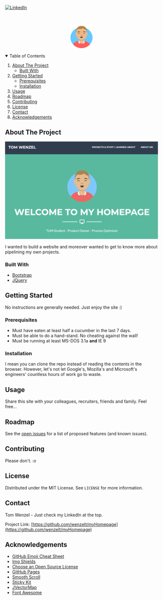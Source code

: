 [![LinkedIn][linkedin-shield]][linkedin-url]



<!-- PROJECT LOGO -->
<br />
<p align="center">
  <a href="https://twenzel.online">
    <img src="assets/avataaars.svg" alt="Logo" width="80" height="80">
  </a>
</p>



<!-- TABLE OF CONTENTS -->
<details open="open">
  <summary>Table of Contents</summary>
  <ol>
    <li>
      <a href="#about-the-project">About The Project</a>
      <ul>
        <li><a href="#built-with">Built With</a></li>
      </ul>
    </li>
    <li>
      <a href="#getting-started">Getting Started</a>
      <ul>
        <li><a href="#prerequisites">Prerequisites</a></li>
        <li><a href="#installation">Installation</a></li>
      </ul>
    </li>
    <li><a href="#usage">Usage</a></li>
    <li><a href="#roadmap">Roadmap</a></li>
    <li><a href="#contributing">Contributing</a></li>
    <li><a href="#license">License</a></li>
    <li><a href="#contact">Contact</a></li>
    <li><a href="#acknowledgements">Acknowledgements</a></li>
  </ol>
</details>



<!-- ABOUT THE PROJECT -->

## About The Project

[![Product Name Screen Shot][product-screenshot]](https://twenzel.online)

I wanted to build a website and moreover wanted to get to know more about pipelining my own projects.

### Built With

* [Bootstrap](https://getbootstrap.com)
* [JQuery](https://jquery.com)

<!-- GETTING STARTED -->

## Getting Started

No instructions are generally needed. Just enjoy the site :)

### Prerequisites

* Must have eaten at least half a cucumber in the last 7 days.
* Must be able to do a hand-stand. No cheating against the wall!
* Must be running at least MS-DOS 3.1a **and** IE 9

### Installation

I mean you can clone the repo instead of reading the contents in the browser. However, let's not let Google's, Mozilla's
and Microsoft's engineers' countless hours of work go to waste.



<!-- USAGE EXAMPLES -->

## Usage

Share this site with your colleagues, recruiters, friends and family. Feel free...



<!-- ROADMAP -->

## Roadmap

See the [open issues](https://github.com/wenzelt/myHomepage/issues) for a list of proposed features (and known issues).



<!-- CONTRIBUTING -->

## Contributing

Please don't. :o



<!-- LICENSE -->

## License

Distributed under the MIT License. See `LICENSE` for more information.



<!-- CONTACT -->

## Contact

Tom Wenzel - Just check my LinkedIn at the top.

Project Link: [https://github.com/wenzelt/myHomepage](https://github.com/wenzelt/myHomepage)



<!-- ACKNOWLEDGEMENTS -->

## Acknowledgements

* [GitHub Emoji Cheat Sheet](https://www.webpagefx.com/tools/emoji-cheat-sheet)
* [Img Shields](https://shields.io)
* [Choose an Open Source License](https://choosealicense.com)
* [GitHub Pages](https://pages.github.com)
* [Smooth Scroll](https://github.com/cferdinandi/smooth-scroll)
* [Sticky Kit](http://leafo.net/sticky-kit)
* [JVectorMap](http://jvectormap.com)
* [Font Awesome](https://fontawesome.com)

<!-- MARKDOWN LINKS & IMAGES -->
<!-- https://www.markdownguide.org/basic-syntax/#reference-style-links -->

[contributors-shield]: https://img.shields.io/github/contributors/othneildrew/Best-README-Template.svg?style=for-the-badge

[contributors-url]: https://github.com/othneildrew/Best-README-Template/graphs/contributors

[forks-shield]: https://img.shields.io/github/forks/othneildrew/Best-README-Template.svg?style=for-the-badge

[forks-url]: https://github.com/othneildrew/Best-README-Template/network/members

[stars-shield]: https://img.shields.io/github/stars/othneildrew/Best-README-Template.svg?style=for-the-badge

[stars-url]: https://github.com/othneildrew/Best-README-Template/stargazers

[issues-shield]: https://img.shields.io/github/issues/othneildrew/Best-README-Template.svg?style=for-the-badge

[issues-url]: https://github.com/othneildrew/Best-README-Template/issues

[license-shield]: https://img.shields.io/github/license/othneildrew/Best-README-Template.svg?style=for-the-badge

[license-url]: https://github.com/othneildrew/Best-README-Template/blob/master/LICENSE.txt

[linkedin-shield]: https://img.shields.io/badge/-LinkedIn-black.svg?style=for-the-badge&logo=linkedin&colorB=555

[linkedin-url]: https://linkedin.com/in/tom-wenzel-4ba148102

[product-screenshot]: assets/img/Website_Image.png
